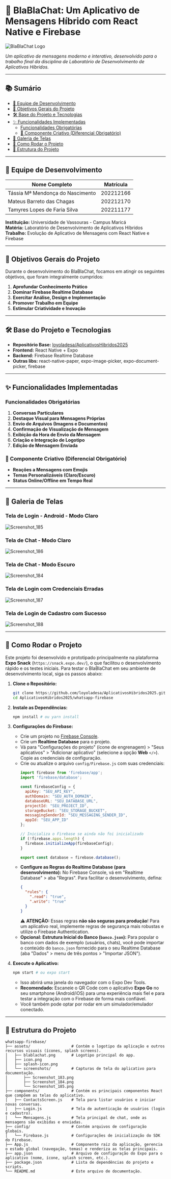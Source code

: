 # 🚀 BlaBlaChat: Um Aplicativo de Mensagens Híbrido com React Native e Firebase
![BlaBlaChat Logo](./assets/blablachat.png)


_Um aplicativo de mensagens moderno e interativo, desenvolvido para o trabalho final da disciplina de Laboratório de Desenvolvimento de Aplicativos Híbridos._

---

## 📚 Sumário

- [👥 Equipe de Desenvolvimento](#-equipe-de-desenvolvimento)
- [🎯 Objetivos Gerais do Projeto](#-objetivos-gerais-do-projeto)
- [🛠️ Base do Projeto e Tecnologias](#️-base-do-projeto-e-tecnologias)
- [✨ Funcionalidades Implementadas](#-funcionalidades-implementadas)
  - [Funcionalidades Obrigatórias](#funcionalidades-obrigatórias)
  - [🌟 Componente Criativo (Diferencial Obrigatório)](#-componente-criativo-diferencial-obrigatório)
- [📸 Galeria de Telas](#-galeria-de-telas)
- [🚀 Como Rodar o Projeto](#-como-rodar-o-projeto)
- [📂 Estrutura do Projeto](#-estrutura-do-projeto)

---

## 👥 Equipe de Desenvolvimento

| Nome Completo                     | Matrícula   |
|----------------------------------|-------------|
| Tássia Mª Mendonça do Nascimento | 202212166   |
| Mateus Barreto das Chagas        | 202212170   |
| Tamyres Lopes de Faria Silva     | 202211177   |

**Instituição:** Universidade de Vassouras - Campus Maricá  
**Matéria:** Laboratório de Desenvolvimento de Aplicativos Híbridos  
**Trabalho:** Evolução de Aplicativo de Mensagens com React Native e Firebase

---

## 🎯 Objetivos Gerais do Projeto

Durante o desenvolvimento do BlaBlaChat, focamos em atingir os seguintes objetivos, que foram integralmente cumpridos:

1. **Aprofundar Conhecimento Prático**
2. **Dominar Firebase Realtime Database**
3. **Exercitar Análise, Design e Implementação**
4. **Promover Trabalho em Equipe**
5. **Estimular Criatividade e Inovação**

---

## 🛠️ Base do Projeto e Tecnologias

* **Repositório Base:** [loyoladesa/AplicativosHibridos2025](https://github.com/loyoladesa/AplicativosHibridos2025/tree/whatsapp-firebase)
* **Frontend:** React Native + Expo
* **Backend:** Firebase Realtime Database
* **Outras libs:** react-native-paper, expo-image-picker, expo-document-picker, firebase

---

## ✨ Funcionalidades Implementadas

### Funcionalidades Obrigatórias

1. **Conversas Particulares**  
2. **Destaque Visual para Mensagens Próprias**  
3. **Envio de Arquivos (Imagens e Documentos)**  
4. **Confirmação de Visualização de Mensagem**  
5. **Exibição da Hora de Envio da Mensagem**  
6. **Criação e Integração de Logotipo**  
7. **Edição de Mensagem Enviada**  

### 🌟 Componente Criativo (Diferencial Obrigatório)

- **Reações a Mensagens com Emojis**
- **Temas Personalizáveis (Claro/Escuro)**
- **Status Online/Offline em Tempo Real**

---

## 📸 Galeria de Telas

### Tela de Login - Android - Modo Claro
![Screenshot_185](./assets/screenshots/Screenshot_185.png)

### Tela de Chat - Modo Claro
![Screenshot_186](./assets/screenshots/Screenshot_186.png)

### Tela de Chat - Modo Escuro
![Screenshot_184](./assets/screenshots/Screenshot_184.png)

### Tela de Login com Credenciais Erradas
![Screenshot_187](./assets/screenshots/Screenshot_187.jpg)

### Tela de Login de Cadastro com Sucesso
![Screenshot_188](./assets/screenshots/Screenshot_188.jpg)

---

## 🚀 Como Rodar o Projeto

Este projeto foi desenvolvido e prototipado principalmente na plataforma **Expo Snack** (`https://snack.expo.dev/`), o que facilitou o desenvolvimento rápido e os testes iniciais. Para testar o BlaBlaChat em seu ambiente de desenvolvimento local, siga os passos abaixo:

1.  **Clone o Repositório:**
    ```bash
    git clone https://github.com/loyoladesa/AplicativosHibridos2025.git
    cd AplicativosHibridos2025/whatsapp-firebase
    ```
2.  **Instale as Dependências:**
    ```bash
    npm install # ou yarn install
    ```
3.  **Configurações do Firebase:**
    * Crie um projeto no [Firebase Console](https://console.firebase.google.com/).
    * Crie um **Realtime Database** para o projeto.
    * Vá para "Configurações do projeto" (ícone de engrenagem) > "Seus aplicativos" > "Adicionar aplicativo" (selecione a opção **Web** `</>`). Copie as credenciais de configuração.
    * Crie ou atualize o arquivo `config/Firebase.js` com suas credenciais:
        ```javascript
        import firebase from 'firebase/app';
        import 'firebase/database';

        const firebaseConfig = {
          apiKey: "SEU_API_KEY",
          authDomain: "SEU_AUTH_DOMAIN",
          databaseURL: "SEU_DATABASE_URL",
          projectId: "SEU_PROJECT_ID",
          storageBucket: "SEU_STORAGE_BUCKET",
          messagingSenderId: "SEU_MESSAGING_SENDER_ID",
          appId: "SEU_APP_ID"
        };

        // Inicializa o Firebase se ainda não foi inicializado
        if (!firebase.apps.length) {
          firebase.initializeApp(firebaseConfig);
        }

        export const database = firebase.database();
        ```
    * **Configure as Regras do Realtime Database (para desenvolvimento):**
        No Firebase Console, vá em "Realtime Database" > aba "Regras". Para facilitar o desenvolvimento, defina:
        ```json
        {
          "rules": {
            ".read": "true",
            ".write": "true"
          }
        }
        ```
        ⚠️ **ATENÇÃO:** Essas regras **não são seguras para produção**! Para um aplicativo real, implemente regras de segurança mais robustas e utilize o Firebase Authentication.
    * **Opcional: Estrutura Inicial do Banco (`banco.json`):** Para popular o banco com dados de exemplo (usuários, chats), você pode importar o conteúdo do `banco.json` fornecido para o seu Realtime Database (aba "Dados" > menu de três pontos > "Importar JSON").

4.  **Execute o Aplicativo:**
    ```bash
    npm start # ou expo start
    ```
    * Isso abrirá uma janela do navegador com o Expo Dev Tools.
    * **Recomendado:** Escaneie o QR Code com o aplicativo **Expo Go** no seu smartphone (Android/iOS) para uma experiência mais fiel e para testar a integração com o Firebase de forma mais confiável.
    * Você também pode optar por rodar em um simulador/emulador conectado.

---

## 📂 Estrutura do Projeto

```text
whatsapp-firebase/
├── assets/                  # Contém o logotipo da aplicação e outros recursos visuais (ícones, splash screens).
│   ├── blablachat.png       # Logotipo principal do app.
│   ├── icon.png
│   ├── splash-icon.png
│   └── screenshots/         # Capturas de tela do aplicativo para documentação.
│       ├── Screenshot_183.png
│       ├── Screenshot_184.png
│       └── Screenshot_185.png
├── components/              # Contém os principais componentes React que compõem as telas do aplicativo.
│   ├── ContactsScreen.js    # Tela para listar usuários e iniciar novas conversas.
│   ├── Login.js             # Tela de autenticação de usuários (login e cadastro).
│   └── Mensagens.js         # Tela principal de chat, onde as mensagens são exibidas e enviadas.
├── config/                  # Contém arquivos de configuração globais.
│   └── Firebase.js          # Configurações de inicialização do SDK do Firebase.
├── App.js                   # Componente raiz da aplicação, gerencia o estado global (navegação, temas) e renderiza as telas principais.
├── app.json                 # Arquivo de configuração do Expo para o aplicativo (nome, ícone, splash screen, etc.).
├── package.json             # Lista de dependências do projeto e scripts.
└── README.md                # Este arquivo de documentação.
